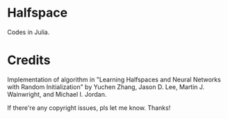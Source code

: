 # Halfspace

Codes in Julia.

# Credits

Implementation of algorithm in "Learning Halfspaces and Neural Networks with Random Initialization" 
by Yuchen Zhang, Jason D. Lee, Martin J. Wainwright, and Michael I. Jordan.

If there're any copyright issues, pls let me know. Thanks!
